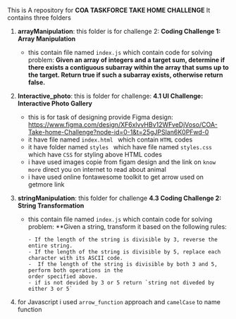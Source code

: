 This is A repository for **COA TASKFORCE TAKE HOME CHALLENGE**
It contains three folders
1. **arrayManipulation**: this  folder is for challenge 2: **Coding Challenge 1: Array Manipulation**
   - this contain file named `index.js` which contain code for solving problem:
     **Given an array of integers and a target sum, determine if there exists a contiguous
     subarray within the array that sums up to the target. Return true if such a subarray exists,
     otherwise return false.**

2. **Interactive_photo**: this is folder for challenge: **4.1 UI Challenge: Interactive Photo Gallery**
     - this is for task of designing provide Figma design: https://www.figma.com/design/XF6xlvvHBv12WFveDjVoso/COA-Take-home-Challenge?node-id=0-1&t=25gJPSlan6K0PFwd-0
     - it have file named `index.html `  which contain `HTML` codes
     -  it have folder named `styles ` which have file named `styles.css` which have `CSS` for styling above HTML codes
     - i have used images copie from figam design  and the link on `know more` direct you on internet to read about animal 
     - i have used online fontawesome toolkit  to get arrow used on getmore link
3. **stringManipulation**: this folder for challenge **4.3 Coding Challenge 2: String Transformation**
    - this contain file named `index.js` which contain code for solving problem:
        **Given a string, transform it based on the following rules:
      
          - If the length of the string is divisible by 3, reverse the entire string.
          - If the length of the string is divisible by 5, replace each character with its ASCII code.
          -  If the length of the string is divisible by both 3 and 5, perform both operations in the
          order specified above.
          - if is not devided by 3 or 5 return `string not diveded by either 3 or 5`
   
   
4. for Javascript i used `arrow_function` approach and  `camelCase` to name function
      
      
  
